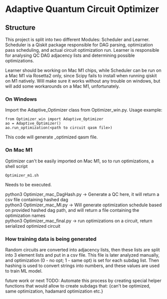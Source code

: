 # Adaptive Quantum Circuit Optimizer

## Structure

This project is split into two different Modules: Scheduler and Learner. Scheduler is a Qiskit package responsible for DAG parsing, optimization pass scheduling, and actual circuit optimization run. Learner is responsible for analysing QC DAG adjacency lists and determining possible optimizations.

Learner should be working on Mac M1 chips, while Scheduler can be run on a Mac M1 via Rosetta2 only, since Scipy fails to install when running qiskit on M1 natively. Will make sure it works without any trouble on windows, but will add some workarounds on a Mac M1, unfortunately.

### On Windows
Import the Adaptive_Optimizer class from Optimizer_win.py. Usage example:
```
from Optimizer_win import Adaptive_Optimizer
ao = Adaptive_Optimizer()
ao.run_optimization(<path to circuit qasm file>)
``` 
This code will generate _optimized qasm file.
### On Mac M1
Optimizer can't be easily imported on Mac M1, so to run optimizations, a shell script 
```
Optimizer_m1.sh
```
Needs to be executed.

python3 Optimizer_mac_DagHash.py -> Generate a QC here, it will return a csv file containing hashed dag  
python3 Optimizer_mac_Ml.py <hashed dag path> -> Will generate optimization schedule based on provided hashed dag path, and will return a file containing the optimization names  
python3 Optimizer_mac_final.py <circuit json> <optimizations> -> run optimizations on a circuit, return serialized optimized circuit  

### How training data is being generated
Random circuits are converted into adjacency lists, then these lists are split into 3 element lists and put in a csv file. This file is later analyzed manually, and optimization (0 - no opt; 1 - same opt) is set for each subdag list. Then hashing is used to convert strings into numbers, and these values are used to train ML model.

future work or next TODO: Automate this process by creating special helper functions that would allow to create subdags that: {can't be optimized, same optimization, hadamard optimization etc.}



